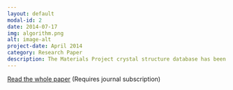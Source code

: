 ```yaml
---
layout: default
modal-id: 2
date: 2014-07-17
img: algorithm.png
alt: image-alt
project-date: April 2014
category: Research Paper
description: The Materials Project crystal structure database has been searched for materials possessing layered motifs in their crystal structures using a topology-scaling algorithm. The algorithm identifies and measures the sizes of bonded atomic clusters in a structure's unit cell, and determines their scaling with cell size. The search yielded 826 stable layered materials, which are considered as candidates for the formation of two-dimensional monolayers via exfoliation. Density-functional theory calculates the exfoliation energy of each material and 681 monolayers are found to exhibit exfoliation energies below those of certain already-extant two-dimensional materials, indicating the possibility of exfoliating them from bulk phases. The crystal structures of these two-dimensional materials provide templates for future theoretical searches of stable two-dimensional materials. The optimized structures and other data for all 826 monolayers are provided at https://materialsweb.org.
---
```


[Read the whole paper](https://journals.aps.org/prl/abstract/10.1103/PhysRevLett.118.106101) (Requires journal subscription)